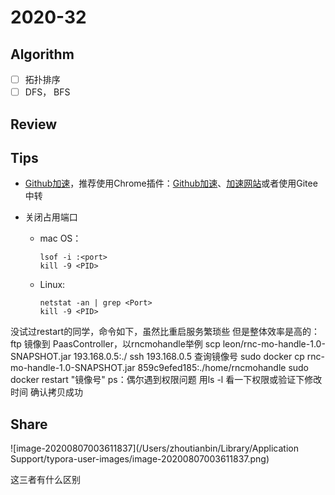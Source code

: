 # 2020-32

## Algorithm

- [ ] 拓扑排序
- [ ] DFS， BFS

## Review



## Tips

- [Github加速](https://zhuanlan.zhihu.com/p/165413464?utm_source=wechat_session&utm_medium=social&utm_oi=556490864696819712)，推荐使用Chrome插件：[Github加速](https://github.com/fhefh2015/Fast-GitHub)、[加速网站](http://toolwa.com/github/)或者使用Gitee中转

- 关闭占用端口

  - mac OS：

    ```shell
    lsof -i :<port>
    kill -9 <PID>
    ```

  - Linux:

    ```shell
    netstat -an | grep <Port>
    kill -9 <PID>
    ```
没试过restart的同学，命令如下，虽然比重启服务繁琐些  但是整体效率是高的：
ftp 镜像到 PaasController，以rncmohandle举例
scp leon/rnc-mo-handle-1.0-SNAPSHOT.jar 193.168.0.5:./
ssh 193.168.0.5  查询镜像号
sudo docker cp rnc-mo-handle-1.0-SNAPSHOT.jar 859c9efed185:./home/rncmohandle
sudo docker restart "镜像号"
ps：偶尔遇到权限问题  用ls -l 看一下权限或验证下修改时间 确认拷贝成功
  

## Share

![image-20200807003611837](/Users/zhoutianbin/Library/Application Support/typora-user-images/image-20200807003611837.png)

这三者有什么区别

